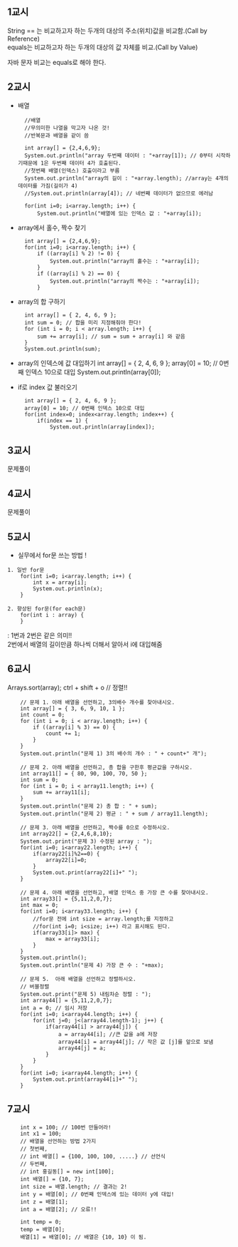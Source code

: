 ## 1교시
String == 는 비교하고자 하는 두개의 대상의 주소(위치)값을 비교함.(Call by Reference)     
equals는 비교하고자 하는 두개의 대상의 값 자체를 비교.(Call by Value)      

자바 문자 비교는 equals로 해야 한다.        

## 2교시
- 배열      

		//배열
		//무의미한 나열을 막고자 나온 것!
		//반복문과 배열을 같이 씀

		int array[] = {2,4,6,9};
		System.out.println("array 두번째 데이터 : "+array[1]); // 0부터 시작하기때문에 1은 두번째 데이터 4가 호출된다.
		//첫번째 배열(인덱스) 호출이라고 부름
		System.out.println("array의 길이 : "+array.length); //array는 4개의 데이터를 가짐(길이가 4)
		//System.out.println(array[4]); // 네번째 데이터가 없으므로 에러남
		
		for(int i=0; i<array.length; i++) {
			System.out.println("배열에 있는 인덱스 값 : "+array[i]);

- array에서 홀수, 짝수 찾기     

		int array[] = {2,4,6,9};
        for(int i=0; i<array.length; i++) {
			if ((array[i] % 2) != 0) {
				System.out.println("array의 홀수는 : "+array[i]);
			}
			if ((array[i] % 2) == 0) {
				System.out.println("array의 짝수는 : "+array[i]);
			}

- array의 합 구하기

		int array[] = { 2, 4, 6, 9 };
		int sum = 0; // 합을 미리 지정해줘야 한다!
		for (int i = 0; i < array.length; i++) {
			sum += array[i]; // sum = sum + array[i] 와 같음
		}
		System.out.println(sum);

- array의 인덱스에 값 대입하기
		int array[] = { 2, 4, 6, 9 };
		array[0] = 10; // 0번째 인덱스 10으로 대입
		System.out.println(array[0]);

- if로 index 값 불러오기

		int array[] = { 2, 4, 6, 9 };
		array[0] = 10; // 0번째 인덱스 10으로 대입
		for(int index=0; index<array.length; index++) {
			if(index == 1) {
				System.out.println(array[index]);

## 3교시
문제풀이

## 4교시
문제풀이

## 5교시
- 실무에서 for문 쓰는 방법 !     
```   
1. 일반 for문       
    for(int i=0; i<array.length; i++) {
        int x = array[i];
        System.out.println(x);
    }
```
```
2. 향상된 for문(for each문)     
    for(int i : array) {
    }  
```
:   1번과 2번은 같은 의미!!        
    2번에서 배열의 길이만큼 하나씩 더해서 알아서 i에 대입해줌       

## 6교시
Arrays.sort(array); ctrl + shift + o // 정렬!!

		// 문제 1. 아래 배열을 선언하고, 3의배수 개수를 찾아내시오.
		int array[] = { 3, 6, 9, 10, 1 };
		int count = 0;
		for (int i = 0; i < array.length; i++) {
			if ((array[i] % 3) == 0) {
				count += 1;
			}
		}
		System.out.println("문제 1) 3의 배수의 개수 : " + count+" 개");

		// 문제 2. 아래 배열을 선언하고, 총 합을 구한후 평균값을 구하시오.
		int array11[] = { 80, 90, 100, 70, 50 };
		int sum = 0;
		for (int i = 0; i < array11.length; i++) {
			sum += array11[i];
		}
		System.out.println("문제 2) 총 합 : " + sum);
		System.out.println("문제 2) 평균 : " + sum / array11.length);
		
		// 문제 3. 아래 배열을 선언하고, 짝수를 0으로 수정하시오.
		int array22[] = {2,4,6,8,10}; 
		System.out.print("문제 3) 수정된 array : ");
		for(int i=0; i<array22.length; i++) {
			if(array22[i]%2==0) {
				array22[i]=0;
			}
			System.out.print(array22[i]+" ");
		}
		
		// 문제 4. 아래 배열을 선언하고, 배열 인덱스 중 가장 큰 수를 찾아내시오.
		int array33[] = {5,11,2,0,7}; 
		int max = 0;
		for(int i=0; i<array33.length; i++) { 
			//for문 전에 int size = array.length;를 지정하고
			//for(int i=0; i<size; i++) 라고 표시해도 된다.
			if(array33[i]> max) {
				max = array33[i];
			}
		}
		System.out.println();
		System.out.println("문제 4) 가장 큰 수 : "+max);
		
		// 문제 5.  아래 배열을 선언하고 정렬하시오. 
		// 버블정렬
		System.out.print("문제 5) 내림차순 정렬 : ");
		int array44[] = {5,11,2,0,7};
		int a = 0; // 임시 저장
		for(int i=0; i<array44.length; i++) {
			for(int j=0; j<(array44.length-1); j++) {
				if(array44[i] > array44[j]) {
					a = array44[i]; //큰 값을 a에 저장
					array44[i] = array44[j]; // 작은 값 [j]를 앞으로 보냄
					array44[j] = a;
				}
			}
		}
		for(int i=0; i<array44.length; i++) {
			System.out.print(array44[i]+" ");
		}

## 7교시

		int x = 100; // 100번 만들어라!
		int x1 = 100;
		// 배열을 선언하는 방법 2가지
		// 첫번째,
		// int 배열[] = {100, 100, 100, .....} // 선언식
		// 두번째,
		// int 홍길동[] = new int[100];
		int 배열[] = {10, 7};
		int size = 배열.length; // 결과는 2!
		int y = 배열[0]; // 0번째 인덱스에 있는 데이터 y에 대입!
		int z = 배열[1];
		int a = 배열[2]; // 오류!!
		
		int temp = 0;
		temp = 배열[0];
		배열[1] = 배열[0]; // 배열은 {10, 10} 이 됨.
